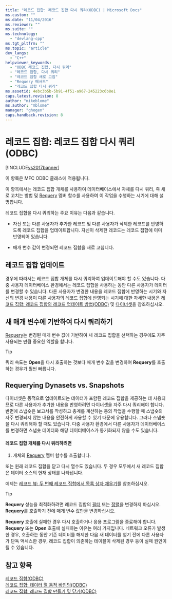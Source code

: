 ```yaml
---
title: "레코드 집합: 레코드 집합 다시 쿼리(ODBC) | Microsoft Docs"
ms.custom: ""
ms.date: "11/04/2016"
ms.reviewer: ""
ms.suite: ""
ms.technology: 
  - "devlang-cpp"
ms.tgt_pltfrm: ""
ms.topic: "article"
dev_langs: 
  - "C++"
helpviewer_keywords: 
  - "ODBC 레코드 집합, 다시 쿼리"
  - "레코드 집합, 다시 쿼리"
  - "레코드 집합 새로 고침"
  - "Requery 메서드"
  - "레코드 집합 다시 쿼리"
ms.assetid: 4ebc3b5b-5b91-4f51-a967-245223c6b8e1
caps.latest.revision: 8
author: "mikeblome"
ms.author: "mblome"
manager: "ghogen"
caps.handback.revision: 8
---
```

# 레코드 집합: 레코드 집합 다시 쿼리(ODBC)
[!INCLUDE[vs2017banner](../../assembler/inline/includes/vs2017banner.md)]

이 항목은 MFC ODBC 클래스에 적용됩니다.  
  
 이 항목에서는 레코드 집합 개체를 사용하여 데이터베이스에서 자체를 다시 쿼리, 즉 새로 고치는 방법 및 [Requery](../Topic/CRecordset::Requery.md) 멤버 함수를 사용하여 이 작업을 수행하는 시기에 대해 설명합니다.  
  
 레코드 집합을 다시 쿼리하는 주요 이유는 다음과 같습니다.  
  
-   자신 또는 다른 사용자가 추가한 레코드 및 다른 사용자가 삭제한 레코드를 반영하도록 레코드 집합을 업데이트합니다. 자신이 삭제한 레코드는 레코드 집합에 이미 반영되어 있습니다.  
  
-   매개 변수 값이 변경되면 레코드 집합을 새로 고칩니다.  
  
##  <a name="_core_bringing_the_recordset_up_to_date"></a> 레코드 집합 업데이트  
 경우에 따라서는 레코드 집합 개체를 다시 쿼리하여 업데이트해야 할 수도 있습니다.  다중 사용자 데이터베이스 환경에서는 레코드 집합을 사용하는 동안 다른 사용자가 데이터를 변경할 수 있습니다.  다른 사용자가 변경한 내용을 레코드 집합에 반영하는 시기와 자신의 변경 내용이 다른 사용자의 레코드 집합에 반영되는 시기에 대한 자세한 내용은 [레코드 집합: 레코드 집합의 레코드 업데이트 방법\(ODBC\)](../../data/odbc/recordset-how-recordsets-update-records-odbc.md) 및 [다이너셋](../../data/odbc/dynaset.md)을 참조하십시오.  
  
##  <a name="_core_requerying_based_on_new_parameters"></a> 새 매개 변수에 기반하여 다시 쿼리하기  
 [Requery](../Topic/CRecordset::Requery.md)는 변경된 매개 변수 값에 기반하여 새 레코드 집합을 선택하는 경우에도 자주 사용되는 만큼 중요한 역할을 합니다.  
  
> [!TIP]
>  쿼리 속도는 **Open**을 다시 호출하는 것보다 매개 변수 값을 변경하여 **Requery**를 호출하는 경우가 훨씬 빠릅니다.  
  
##  <a name="_core_requerying_dynasets_vs.._snapshots"></a> Requerying Dynasets vs. Snapshots  
 다이너셋은 동적으로 업데이트되는 데이터가 포함된 레코드 집합을 제공하는 데 사용되므로 다른 사용자가 추가한 내용을 반영하려면 다이너셋을 자주 다시 쿼리해야 합니다.  반면에 스냅숏은 보고서를 작성하고 총계를 계산하는 등의 작업을 수행할 때 스냅숏의 자주 변경되지 않는 내용을 안전하게 사용할 수 있기 때문에 유용합니다.  그러나 스냅숏을 다시 쿼리해야 할 때도 있습니다.  다중 사용자 환경에서 다른 사용자가 데이터베이스를 변경하면 스냅숏 데이터와 해당 데이터베이스가 동기화되지 않을 수도 있습니다.  
  
#### 레코드 집합 개체를 다시 쿼리하려면  
  
1.  개체의 [Requery](../Topic/CRecordset::Requery.md) 멤버 함수를 호출합니다.  
  
 또는 원래 레코드 집합을 닫고 다시 열수도 있습니다.  두 경우 모두에서 새 레코드 집합은 데이터 소스의 현재 상태를 나타냅니다.  
  
 예제는 [레코드 뷰: 두 번째 레코드 집합에서 목록 상자 채우기](../../data/filling-a-list-box-from-a-second-recordset-mfc-data-access.md)를 참조하십시오.  
  
> [!TIP]
>  **Requery** 성능을 최적화하려면 레코드 집합의 [필터](../../data/odbc/recordset-filtering-records-odbc.md) 또는 [정렬](../../data/odbc/recordset-sorting-records-odbc.md)을 변경하지 마십시오.  **Requery**를 호출하기 전에 매개 변수 값만을 변경하십시오.  
  
 **Requery** 호출에 실패한 경우 다시 호출하거나 응용 프로그램을 종료해야 합니다.  **Requery** 또는 **Open** 호출에 실패하는 이유는 여러 가지입니다.  네트워크 오류가 발생한 경우, 호출하는 동안 기존 데이터를 해제한 다음 새 데이터를 얻기 전에 다른 사용자가 단독 액세스한 경우, 레코드 집합이 의존하는 테이블이 삭제된 경우 등이 실패 원인이 될 수 있습니다.  
  
## 참고 항목  
 [레코드 집합\(ODBC\)](../../data/odbc/recordset-odbc.md)   
 [레코드 집합: 데이터 열 동적 바인딩\(ODBC\)](../../data/odbc/recordset-dynamically-binding-data-columns-odbc.md)   
 [레코드 집합: 레코드 집합 만들기 및 닫기\(ODBC\)](../../data/odbc/recordset-creating-and-closing-recordsets-odbc.md)